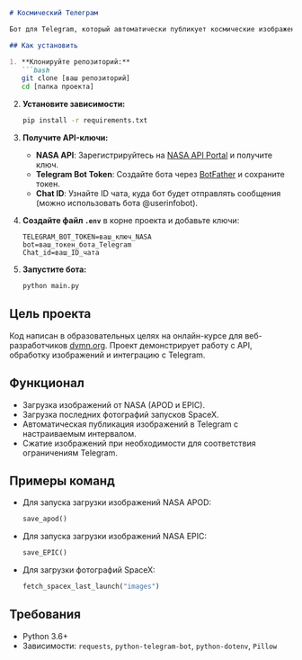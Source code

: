 ```markdown
# Космический Телеграм

Бот для Telegram, который автоматически публикует космические изображения из различных источников (NASA APOD, NASA EPIC, SpaceX) с заданным интервалом. Изображения загружаются, сохраняются локально и отправляются в указанный чат.

## Как установить

1. **Клонируйте репозиторий:**
   ```bash
   git clone [ваш репозиторий]
   cd [папка проекта]
   ```

2. **Установите зависимости:**
   ```bash
   pip install -r requirements.txt
   ```

3. **Получите API-ключи:**
   - **NASA API**: Зарегистрируйтесь на [NASA API Portal](https://api.nasa.gov/) и получите ключ.
   - **Telegram Bot Token**: Создайте бота через [BotFather](https://t.me/BotFather) и сохраните токен.
   - **Chat ID**: Узнайте ID чата, куда бот будет отправлять сообщения (можно использовать бота @userinfobot).

4. **Создайте файл `.env`** в корне проекта и добавьте ключи:
   ```plaintext
   TELEGRAM_BOT_TOKEN=ваш_ключ_NASA
   bot=ваш_токен_бота_Telegram
   Chat_id=ваш_ID_чата
   ```

5. **Запустите бота:**
   ```bash
   python main.py
   ```

## Цель проекта

Код написан в образовательных целях на онлайн-курсе для веб-разработчиков [dvmn.org](https://dvmn.org/). Проект демонстрирует работу с API, обработку изображений и интеграцию с Telegram.

## Функционал
- Загрузка изображений от NASA (APOD и EPIC).
- Загрузка последних фотографий запусков SpaceX.
- Автоматическая публикация изображений в Telegram с настраиваемым интервалом.
- Сжатие изображений при необходимости для соответствия ограничениям Telegram.

## Примеры команд
- Для запуска загрузки изображений NASA APOD:
  ```python
  save_apod()
  ```
- Для запуска загрузки изображений NASA EPIC:
  ```python
  save_EPIC()
  ```
- Для загрузки фотографий SpaceX:
  ```python
  fetch_spacex_last_launch("images")
  ```

## Требования
- Python 3.6+
- Зависимости: `requests`, `python-telegram-bot`, `python-dotenv`, `Pillow`
```